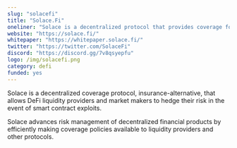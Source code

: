 ```yaml
---
slug: "solacefi"
title: "Solace.Fi"
oneliner: "Solace is a decentralized protocol that provides coverage for liquidity providers in DeFi."
website: "https://solace.fi/"
whitepaper: "https://whitepaper.solace.fi/"
twitter: "https://twitter.com/SolaceFi"
discord: "https://discord.gg/7v8qsyepfu"
logo: /img/solacefi.png
category: defi
funded: yes
---
```


Solace is a decentralized coverage protocol, insurance-alternative, that allows DeFi liquidity providers and market makers to hedge their risk in the event of smart contract exploits.

Solace advances risk management of decentralized financial products by efficiently making coverage policies available to liquidity providers and other protocols.
